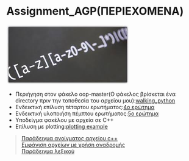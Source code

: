 # Assignment_AGP(ΠΕΡΙΕΧΟΜΕΝΑ)

![Regex image](ReadMe_Sources/regex.jfif)

* Περιήγηση στον φάκελο oop-master(Ο φάκελος βρίσκεται ένα directory πριν την τοποθεσία του αρχείου μου):[walking_python](file_walk.py)
* Ενδεικτική επίλυση τέταρτου ερωτήματος:[4ο ερώτημα](4.Calculate_If_Statement/if_statements.py)
* Ενδεικτική υλοποιήση πέμπτου ερωτήματος:[5ο ερώτημα](5.for_loops/for_over_12_ch.py)
* Υποδείγμα φακέλου με αρχεία σε C++
* Επίλυση με plotting:[plotting example](File_Detector/OS_WALK_PLOTTING)
> [Παράδειγμα ανοίγματος αρχείου c++](File_Detector/OS_WALK/open_cpp.py)<br>
> [Εμφάνιση αρχείων με χρήση αναδρομής](File_Detector/OS_WALK/temp_walk.py)<br>
> [Παράδειγμα λεξικού](lexicon.py)
